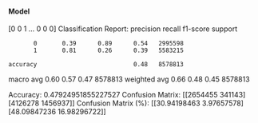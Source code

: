 #### Model
[0 0 1 ... 0 0 0]
Classification Report:
              precision    recall  f1-score   support

           0       0.39      0.89      0.54   2995598
           1       0.81      0.26      0.39   5583215

    accuracy                           0.48   8578813
   macro avg       0.60      0.57      0.47   8578813
weighted avg       0.66      0.48      0.45   8578813

Accuracy: 0.47924951855227527
Confusion Matrix:
[[2654455  341143]
 [4126278 1456937]]
Confusion Matrix (%):
[[30.94198463  3.97657578]
 [48.09847236 16.98296722]]
